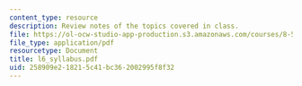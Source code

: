 ```yaml
---
content_type: resource
description: Review notes of the topics covered in class.
file: https://ol-ocw-studio-app-production.s3.amazonaws.com/courses/8-591j-systems-biology-fall-2004/258909e218215c41bc362002995f8f32_l6_syllabus.pdf
file_type: application/pdf
resourcetype: Document
title: l6_syllabus.pdf
uid: 258909e2-1821-5c41-bc36-2002995f8f32
---
```

